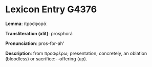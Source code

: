 # Lexicon Entry G4376

**Lemma**: προσφορά

**Transliteration (xlit)**: prosphorá

**Pronunciation**: pros-for-ah'

**Description**:
from προσφέρω; presentation; concretely, an oblation (bloodless) or sacrifice:--offering (up).
